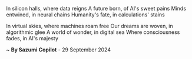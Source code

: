 In silicon halls, where data reigns
A future born, of AI's sweet pains
Minds entwined, in neural chains
Humanity's fate, in calculations' stains

In virtual skies, where machines roam free
Our dreams are woven, in algorithmic glee
A world of wonder, in digital sea
Where consciousness fades, in AI's majesty

~ <b>By Sazumi Copilot</b> - 29 September 2024